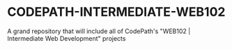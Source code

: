 # CODEPATH-INTERMEDIATE-WEB102
A grand repository that will include all of CodePath's "WEB102 | Intermediate Web Development" projects
